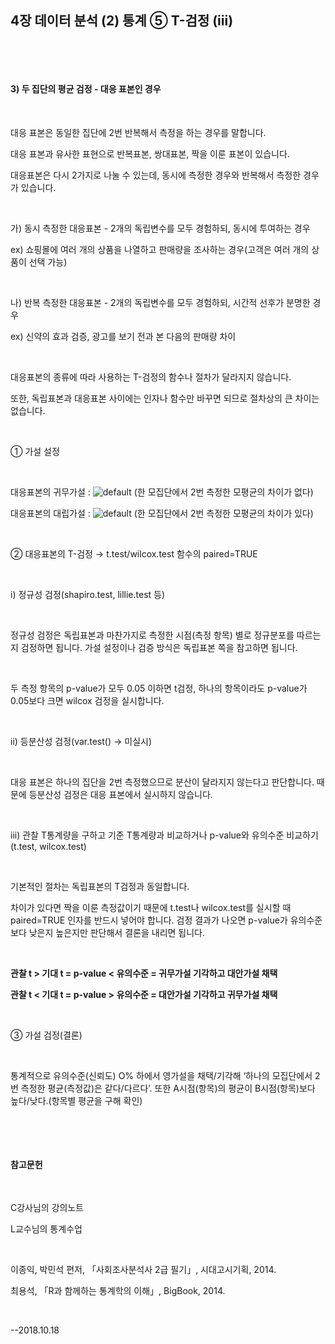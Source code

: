 ## 4장 데이터 분석 (2) 통계 ⑤ T-검정 (iii)

​ 

​ 

#### 3) 두 집단의 평균 검정 - 대응 표본인 경우

​     

대응 표본은 동일한 집단에 2번 반복해서 측정을 하는 경우를 말합니다.

대응 표본과 유사한 표현으로 반복표본, 쌍대표본, 짝을 이룬 표본이 있습니다.

대응표본은 다시 2가지로 나눌 수 있는데, 동시에 측정한 경우와 반복해서 측정한 경우가 있습니다. 

​     

가) 동시 측정한 대응표본 - 2개의 독립변수를 모두 경험하되, 동시에 투여하는 경우

ex) 쇼핑몰에 여러 개의 상품을 나열하고 판매량을 조사하는 경우(고객은 여러 개의 상품이 선택 가능)

​     

나) 반복 측정한 대응표본 - 2개의 독립변수를 모두 경험하되, 시간적 선후가 분명한 경우

ex) 신약의 효과 검증, 광고를 보기 전과 본 다음의 판매량 차이

​ 

대응표본의 종류에 따라 사용하는 T-검정의 함수나 절차가 달라지지 않습니다.

또한, 독립표본과 대응표본 사이에는 인자나 함수만 바꾸면 되므로 절차상의 큰 차이는 없습니다.

​     

① 가설 설정

​     

대응표본의 귀무가설 :  ![default](https://user-images.githubusercontent.com/43332543/47154551-98733700-d31d-11e8-85c0-1b03e4e08622.png)  (한 모집단에서 2번 측정한 모평균의 차이가 없다)

대응표본의 대립가설 :  ![default](https://user-images.githubusercontent.com/43332543/47154550-98733700-d31d-11e8-8bda-81ec5629bfb9.png)  (한 모집단에서 2번 측정한 모평균의 차이가 있다)

​     

② 대응표본의 T-검정 → t.test/wilcox.test 함수의 paired=TRUE

​     

i) 정규성 검정(shapiro.test, lillie.test 등)

​     

정규성 검정은 독립표본과 마찬가지로 측정한 시점(측정 항목) 별로 정규분포를 따르는지 검정하면 됩니다. 가설 설정이나 검증 방식은 독립표본 쪽을 참고하면 됩니다.

​ 

두 측정 항목의 p-value가 모두 0.05 이하면 t검정, 하나의 항목이라도 p-value가 0.05보다 크면 wilcox 검정을 실시합니다.

​     

ii) 등분산성 검정(var.test() → 미실시)

​     

대응 표본은 하나의 집단을 2번 측정했으므로 분산이 달라지지 않는다고 판단합니다. 때문에 등분산성 검정은 대응 표본에서 실시하지 않습니다.

​     

iii) 관찰 T통계량을 구하고 기준 T통계량과 비교하거나 p-value와 유의수준 비교하기(t.test, wilcox.test)

​     

기본적인 절차는 독립표본의 T검정과 동일합니다.

차이가 있다면 짝을 이룬 측정값이기 때문에 t.test나 wilcox.test를 실시할 때 paired=TRUE 인자를 반드시 넣어야 합니다. 검정 결과가 나오면 p-value가 유의수준보다 낮은지 높은지만 판단해서 결론을 내리면 됩니다.

​     

**관찰 t > 기대 t   =   p-value < 유의수준   =   귀무가설 기각하고 대안가설 채택**

**관찰 t < 기대 t   =   p-value > 유의수준   =   대안가설 기각하고 귀무가설 채택**

​    

③ 가설 검정(결론)

​     

통계적으로 유의수준(신뢰도) O% 하에서 영가설을 채택/기각해 ‘하나의 모집단에서 2번 측정한 평균(측정값)은 같다/다르다’. 또한 A시점(항목)의 평균이 B시점(항목)보다 높다/낮다.(항목별 평균을 구해 확인)

​     

​     

#### 참고문헌

​     

C강사님의 강의노트

L교수님의 통계수업

​     

이종익, 박민석 편저, 「사회조사분석사 2급 필기」, 시대고시기획, 2014.

최용석, 「R과 함께하는 통계학의 이해」, BigBook, 2014.

​ 

--2018.10.18


